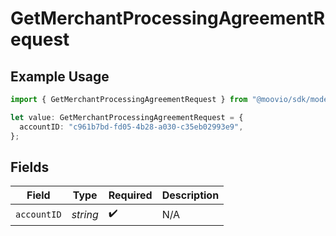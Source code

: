 # GetMerchantProcessingAgreementRequest

## Example Usage

```typescript
import { GetMerchantProcessingAgreementRequest } from "@moovio/sdk/models/operations";

let value: GetMerchantProcessingAgreementRequest = {
  accountID: "c961b7bd-fd05-4b28-a030-c35eb02993e9",
};
```

## Fields

| Field              | Type               | Required           | Description        |
| ------------------ | ------------------ | ------------------ | ------------------ |
| `accountID`        | *string*           | :heavy_check_mark: | N/A                |